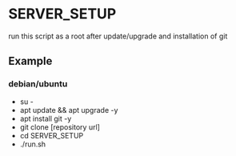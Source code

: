 # SERVER_SETUP

run this script as a root after update/upgrade and installation of git

## Example

### debian/ubuntu
- su \-
- apt update && apt upgrade -y
- apt install git -y
- git clone [repository url]
- cd SERVER_SETUP
- ./run.sh
